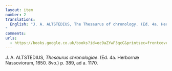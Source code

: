 ```yaml
---
layout: item
number: 2
translations:
  English: "J. A. ALTSTEDIUS, The Thesaurus of chronology. (Ed. 4a. Herbornæ Nassoviorum [Herbs [or Herbals?] of Nassau], 1650. 8vo.) p. 389, [Hildegard mentioned] at the year 1170. [Trans. J. Bock]
"
comments:
urls:
  - https://books.google.co.uk/books?id=ec9aZYwF3qcC&printsec=frontcover
---
```


J. A. ALTSTEDIUS, <em>Thesaurus chronologiae</em>. (Ed. 4a. Herbornæ Nassoviorum, 1650. 8vo.) p. 389, ad a. 1170.
